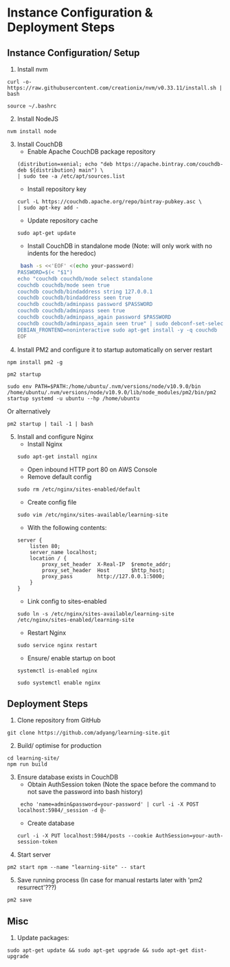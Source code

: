# Instance Configuration & Deployment Steps

## Instance Configuration/ Setup
1. Install nvm
```
curl -o- https://raw.githubusercontent.com/creationix/nvm/v0.33.11/install.sh | bash

source ~/.bashrc
```
2. Install NodeJS
```
nvm install node
```
3. Install CouchDB
    - Enable Apache CouchDB package repository
    ```
    (distribution=xenial; echo "deb https://apache.bintray.com/couchdb-deb ${distribution} main") \
    | sudo tee -a /etc/apt/sources.list
    ```
    -  Install repository key
    ```
    curl -L https://couchdb.apache.org/repo/bintray-pubkey.asc \
    | sudo apt-key add -
    ```
    - Update repository cache
    ```
    sudo apt-get update
    ```
    - Install CouchDB in standalone mode (Note: will only work with no indents for the heredoc)
    ```bash
     bash -s <<'EOF' <(echo your-password)
    PASSWORD=$(< "$1")
    echo "couchdb couchdb/mode select standalone
    couchdb couchdb/mode seen true
    couchdb couchdb/bindaddress string 127.0.0.1
    couchdb couchdb/bindaddress seen true
    couchdb couchdb/adminpass password $PASSWORD
    couchdb couchdb/adminpass seen true
    couchdb couchdb/adminpass_again password $PASSWORD
    couchdb couchdb/adminpass_again seen true" | sudo debconf-set-selections
    DEBIAN_FRONTEND=noninteractive sudo apt-get install -y -q couchdb
    EOF
    ```
4. Install PM2 and configure it to startup automatically on server restart
```
npm install pm2 -g

pm2 startup

sudo env PATH=$PATH:/home/ubuntu/.nvm/versions/node/v10.9.0/bin /home/ubuntu/.nvm/versions/node/v10.9.0/lib/node_modules/pm2/bin/pm2 startup systemd -u ubuntu --hp /home/ubuntu
```
Or alternatively
```
pm2 startup | tail -1 | bash
```
5. Install and configure Nginx
    - Install Nginx
    ```
    sudo apt-get install nginx
    ```
    - Open inbound HTTP port 80 on AWS Console
    - Remove default config
    ```
    sudo rm /etc/nginx/sites-enabled/default
    ```
    - Create config file
    ```
    sudo vim /etc/nginx/sites-available/learning-site 
    ```
    - With the following contents:
    ```
    server {
        listen 80;
        server_name localhost;
        location / {
            proxy_set_header  X-Real-IP  $remote_addr;
            proxy_set_header  Host       $http_host;
            proxy_pass        http://127.0.0.1:5000;
        }
    }
    ```
    - Link config to sites-enabled
    ```
    sudo ln -s /etc/nginx/sites-available/learning-site /etc/nginx/sites-enabled/learning-site
    ```
    - Restart Nginx
    ```
    sudo service nginx restart
    ```
    - Ensure/ enable startup on boot
    ```
    systemctl is-enabled nginx

    sudo systemctl enable nginx
    ```

## Deployment Steps
1. Clone repository from GitHub
``` 
git clone https://github.com/adyang/learning-site.git
```
2. Build/ optimise for production
```
cd learning-site/
npm run build
```
3. Ensure database exists in CouchDB
    - Obtain AuthSession token (Note the space before the command to not save the password into bash history)
    ```
     echo 'name=admin&password=your-password' | curl -i -X POST localhost:5984/_session -d @-
    ```
    - Create database
    ```
    curl -i -X PUT localhost:5984/posts --cookie AuthSession=your-auth-session-token
    ```
4. Start server
```
pm2 start npm --name "learning-site" -- start
```
5. Save running process (In case for manual restarts later with 'pm2 resurrect'???)
```
pm2 save
```

## Misc
1. Update packages:
```
sudo apt-get update && sudo apt-get upgrade && sudo apt-get dist-upgrade
```